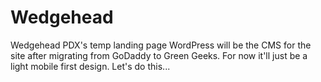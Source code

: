 # Wedgehead
Wedgehead PDX's temp landing page
WordPress will be the CMS for the site after migrating from GoDaddy to Green Geeks. For now it'll just be a light mobile first design. Let's do this...
